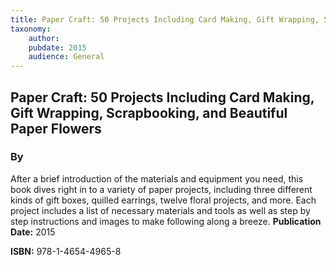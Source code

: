 ```yaml
---
title: Paper Craft: 50 Projects Including Card Making, Gift Wrapping, Scrapbooking, and Beautiful Paper Flowers
taxonomy:
	author: 
	pubdate: 2015
	audience: General
---
```

## Paper Craft: 50 Projects Including Card Making, Gift Wrapping, Scrapbooking, and Beautiful Paper Flowers
### By 

After a brief introduction of the materials and equipment you need, this book dives right in to a variety of paper projects, including three different kinds of gift boxes, quilled earrings, twelve floral projects, and more.  Each project includes a list of necessary materials and tools as well as step by step instructions and images to make following along a breeze.
**Publication Date:** 2015

**ISBN:** 978-1-4654-4965-8